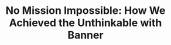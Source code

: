 ---
title: "No Mission Impossible: How We Achieved the Unthinkable with Banner"
shortDescription: 
description: "How do you upgrade a customized Banner SSB8 in record time and get ready for the cloud? With a lot of guts, grit, and humor. Jackson and David are here to tell you how. They have faced skeptics, challenges, and deadlines, but the key is to never give up. They rallied the campus community around the project’s vision and are making it happen. This is their story of turning the impossible into the incredible."
coAuthors:
- Jackson Bruno
featured_image: ./Slide2.jpg
featured_image_alt: Alt text goes here.
deliveredAt:
- title: Ellucian LIVE 2024
  date: April 7, 2024
  endDate: April 10, 2024
  location: San Antonio, TX, USA
  coPresenters:
  - Jackson Bruno
  links:
  - description: Slides (PDF)
    url: https://cocobokostudios-my.sharepoint.com/:b:/p/david/EUZTiEs1aQZChqdTs2MF6rQBW-3-CQn7IqeGf17N7R qyew?e=j8E1i2
tags:
- ellucian-live-2024
- technology-modernization
- change-management
- ellucian-banner
---